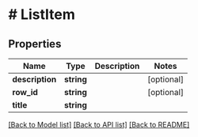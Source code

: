 # # ListItem

## Properties

Name | Type | Description | Notes
------------ | ------------- | ------------- | -------------
**description** | **string** |  | [optional]
**row_id** | **string** |  | [optional]
**title** | **string** |  |

[[Back to Model list]](../../README.md#models) [[Back to API list]](../../README.md#endpoints) [[Back to README]](../../README.md)
